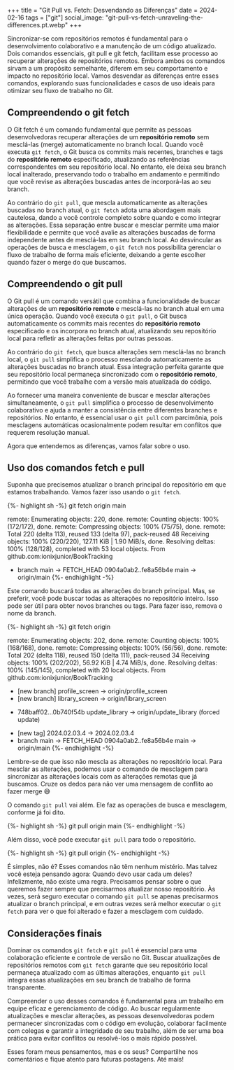 +++
title = "Git Pull vs. Fetch: Desvendando as Diferenças"
date = 2024-02-16
tags = ["git"]
social_image: "git-pull-vs-fetch-unraveling-the-differences.pt.webp"
+++

<p class="intro"><span class="dropcap">S</span>incronizar-se com repositórios remotos é fundamental para o desenvolvimento colaborativo e a manutenção de um código atualizado. Dois comandos essenciais, git pull e git fetch, facilitam esse processo ao recuperar alterações de repositórios remotos. Embora ambos os comandos sirvam a um propósito semelhante, diferem em seu comportamento e impacto no repositório local. Vamos desvendar as diferenças entre esses comandos, explorando suas funcionalidades e casos de uso ideais para otimizar seu fluxo de trabalho no Git.</p>

## Compreendendo o git fetch

O Git fetch é um comando fundamental que permite as pessoas desenvolvedoras recuperar alterações de um **repositório remoto** sem mesclá-las (merge) automaticamente no branch local. Quando você executa `git fetch`, o Git busca os commits mais recentes, branches e tags do **repositório remoto** especificado, atualizando as referências correspondentes em seu repositório local. No entanto, ele deixa seu branch local inalterado, preservando todo o trabalho em andamento e permitindo que você revise as alterações buscadas antes de incorporá-las ao seu branch.

Ao contrário do `git pull`, que mescla automaticamente as alterações buscadas no branch atual, o `git fetch` adota uma abordagem mais cautelosa, dando a você controle completo sobre quando e como integrar as alterações. Essa separação entre buscar e mesclar permite uma maior flexibilidade e permite que você avalie as alterações buscadas de forma independente antes de mesclá-las em seu branch local. Ao desvincular as operações de busca e mesclagem, o `git fetch` nos possibilita gerenciar o fluxo de trabalho de forma mais eficiente, deixando a gente escolher quando fazer o merge do que buscamos.

## Compreendendo o git pull

O Git pull é um comando versátil que combina a funcionalidade de buscar alterações de um **repositório remoto** e mesclá-las no branch atual em uma única operação. Quando você executa o `git pull`, o Git busca automaticamente os commits mais recentes do **repositório remoto** especificado e os incorpora no branch atual, atualizando seu repositório local para refletir as alterações feitas por outras pessoas.

Ao contrário do `git fetch`, que busca alterações sem mesclá-las no branch local, o `git pull` simplifica o processo mesclando automaticamente as alterações buscadas no branch atual. Essa integração perfeita garante que seu repositório local permaneça sincronizado com o **repositório remoto**, permitindo que você trabalhe com a versão mais atualizada do código.

Ao fornecer uma maneira conveniente de buscar e mesclar alterações simultaneamente, o `git pull` simplifica o processo de desenvolvimento colaborativo e ajuda a manter a consistência entre diferentes branches e repositórios. No entanto, é essencial usar o `git pull` com parcimônia, pois mesclagens automáticas ocasionalmente podem resultar em conflitos que requerem resolução manual.

Agora que entendemos as diferenças, vamos falar sobre o uso.

## Uso dos comandos fetch e pull

Suponha que precisemos atualizar o branch principal do repositório em que estamos trabalhando. Vamos fazer isso usando o `git fetch`.

{%- highlight sh -%}
git fetch origin main

remote: Enumerating objects: 220, done.
remote: Counting objects: 100% (172/172), done.
remote: Compressing objects: 100% (75/75), done.
remote: Total 220 (delta 113), reused 133 (delta 97), pack-reused 48
Receiving objects: 100% (220/220), 127.11 KiB | 1.90 MiB/s, done.
Resolving deltas: 100% (128/128), completed with 53 local objects.
From github.com:ionixjunior/BookTracking
 * branch                main     -> FETCH_HEAD
   0904a0ab2..fe8a56b4e  main     -> origin/main
{%- endhighlight -%}

Este comando buscará todas as alterações do branch principal. Mas, se preferir, você pode buscar todas as alterações no repositório inteiro. Isso pode ser útil para obter novos branches ou tags. Para fazer isso, remova o nome da branch.

{%- highlight sh -%}
git fetch origin

remote: Enumerating objects: 202, done.
remote: Counting objects: 100% (168/168), done.
remote: Compressing objects: 100% (56/56), done.
remote: Total 202 (delta 118), reused 150 (delta 111), pack-reused 34
Receiving objects: 100% (202/202), 56.92 KiB | 4.74 MiB/s, done.
Resolving deltas: 100% (145/145), completed with 20 local objects.
From github.com:ionixjunior/BookTracking
 * [new branch]          profile_screen -> origin/profile_screen
 * [new branch]          library_screen -> origin/library_screen
 + 748baff02...0b740f54b update_library -> origin/update_library  (forced update)
 * [new tag]             2024.02.03.4   -> 2024.02.03.4
 * branch                main           -> FETCH_HEAD
   0904a0ab2..fe8a56b4e  main           -> origin/main
{%- endhighlight -%}

Lembre-se de que isso não mescla as alterações no repositório local. Para mesclar as alterações, podemos usar o comando de mesclagem para sincronizar as alterações locais com as alterações remotas que já buscamos. Cruze os dedos para não ver uma mensagem de conflito ao fazer merge 😅

O comando `git pull` vai além. Ele faz as operações de busca e mesclagem, conforme já foi dito.

{%- highlight sh -%}
git pull origin main
{%- endhighlight -%}

Além disso, você pode executar `git pull` para todo o repositório.

{%- highlight sh -%}
git pull origin
{%- endhighlight -%}

É simples, não é? Esses comandos não têm nenhum mistério. Mas talvez você esteja pensando agora: Quando devo usar cada um deles? Infelizmente, não existe uma regra. Precisamos pensar sobre o que queremos fazer sempre que precisarmos atualizar nosso repositório. Às vezes, será seguro executar o comando `git pull` se apenas precisarmos atualizar o branch principal, e em outras vezes será melhor executar o `git fetch` para ver o que foi alterado e fazer a mesclagem com cuidado.

## Considerações finais

Dominar os comandos `git fetch` e `git pull` é essencial para uma colaboração eficiente e controle de versão no Git. Buscar atualizações de repositórios remotos com `git fetch` garante que seu repositório local permaneça atualizado com as últimas alterações, enquanto `git pull` integra essas atualizações em seu branch de trabalho de forma transparente.

Compreender o uso desses comandos é fundamental para um trabalho em equipe eficaz e gerenciamento de código. Ao buscar regularmente atualizações e mesclar alterações, as pessoas desenvolvedoras podem permanecer sincronizadas com o código em evolução, colaborar facilmente com colegas e garantir a integridade de seu trabalho, além de ser uma boa prática para evitar conflitos ou resolvê-los o mais rápido possível.

Esses foram meus pensamentos, mas e os seus? Compartilhe nos comentários e fique atento para futuras postagens. Até mais!